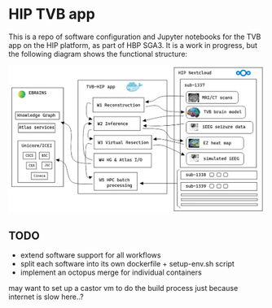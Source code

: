 # HIP TVB app

This is a repo of software configuration and Jupyter notebooks for the TVB app on
the HIP platform, as part of HBP SGA3.  It is a work in progress, but the following
diagram shows the functional structure:

![](app.png)

## TODO

- extend software support for all workflows
- split each software into its own dockerfile + setup-env.sh script
- implement an octopus merge for individual containers


may want to set up a castor vm to do the build process
just because internet is slow here..?
